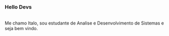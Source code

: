 ### Hello Devs

<html>
  
  <font face="Arial"> </font> <br />
   Me chamo Italo, sou estudante de Analise e Desenvolvimento de Sistemas e seja bem vindo.
  
   </html>

